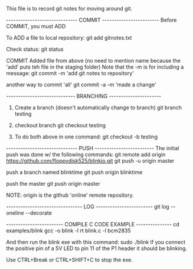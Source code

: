 This file is to record git notes for moving around git. 

------------------------------ COMMIT ------------------------
Before COMMIT, you must ADD

To ADD a file to local repository:
git add gitnotes.txt

Check status:
git status

COMMIT Added file from above (no need to mention name because the 'add' puts teh file in the staging folder)
Note that the -m is for including a message:
git commit -m 'add git notes to repository'

another way to commit 'all'
git commit -a -m 'made a change'

----------------------------- BRANCHING ----------------------
1. Create a branch (doesn't automatically change to branch)
git branch testing   

2. checkout branch 
git checkout testing

3. To do both above in one command:
git checkout -b testing

------------------------------  PUSH  -------------------------
The initial push was done w/ the following commands:
git remote add origin https://github.com/floppydisk525/blinkio.git
git push -u origin master

push a branch named blinktime
git push origin blinktime 

push the master
git push origin master

NOTE:  origin is the github 'online' remote repository.  

-------------------------------- LOG ------------------------
git log --oneline --decorate



------------------------ COMPILE C CODE EXAMPLE ---------------
cd examples/blink
gcc -o blink -l rt blink.c -l bcm2835 

And then run the blink exe with this command:
sudo ./blink
If you connect the positive pin of a 5V LED to pin 11 of the P1 header it should be blinking. 

Use CTRL+Break or CTRL+SHIFT+C to stop the exe.
